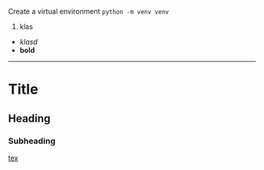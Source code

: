 Create a virtual environment
`python -m venv venv` 

1. klas

- *klasd*
- **bold**

---

# Title
## Heading
### Subheading

[tex](https://github.com/Aleqyan666/Internship)